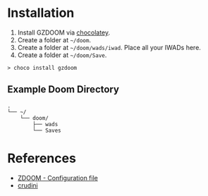 # Installation
1. Install GZDOOM via [chocolatey](https://community.chocolatey.org/packages/gzdoom).
1. Create a folder at `~/doom`.
1. Create a folder at `~/doom/wads/iwad`. Place all your IWADs here.
1. Create a folder at `~/doom/Save`.

```
> choco install gzdoom
```

## Example Doom Directory
```
.
└── ~/
    └── doom/
        ├── wads
        └── Saves
```

# References
* [ZDOOM - Configuration file](https://zdoom.org/wiki/Configuration_file)
* [crudini](https://github.com/pixelb/crudini)
